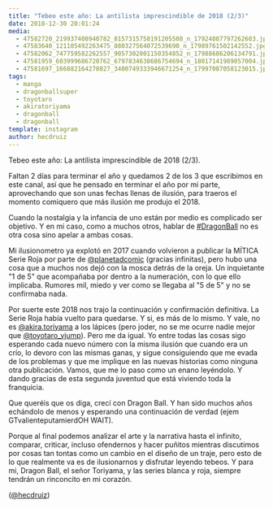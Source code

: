 ```yaml
---
title: "Tebeo este año: La antilista imprescindible de 2018 (2/3)"
date: 2018-12-30 20:01:24
media: 
  - 47582720_219937408940782_8157315758191205508_n_17924087797262603.jpg
  - 47583640_121105492263475_880327564072539690_n_17989761502142552.jpg
  - 47582062_747759582262557_9057302001150354852_n_17988686206134791.jpg
  - 47581959_603999686720762_6797834638686754694_n_18017141989057004.jpg
  - 47581697_166882164278027_3400749333946671254_n_17997087058123015.jpg
tags: 
  - manga
  - dragonballsuper
  - toyotaro
  - akiratoriyama
  - dragonball
  - dragonball
template: instagram
author: hecdruiz
---
```


Tebeo este año: La antilista imprescindible de 2018 (2/3).


Faltan 2 días para terminar el año y quedamos 2 de los 3 que escribimos en este canal, así que he pensado en terminar el año por mi parte, aprovechando que son unas fechas llenas de ilusión, para traeros el momento comiquero que más ilusión me produjo el 2018.


Cuando la nostalgia y la infancia de uno están por medio es complicado ser objetivo. Y en mi caso, como a muchos otros, hablar de [#DragonBall](/tags/dragonball) no es otra cosa sino apelar a ambas cosas.


Mi ilusionometro ya explotó en 2017 cuando volvieron a publicar la MÍTICA Serie Roja por parte de [@planetadcomic](https://instagram.com/planetadcomic) (gracias infinitas), pero hubo una cosa que a muchos nos dejó con la mosca detrás de la oreja. Un inquietante "1 de 5" que acompañaba por dentro a la numeración, con lo que ello implicaba. Rumores mil, miedo y ver como se llegaba al "5 de 5" y no se confirmaba nada.


Por suerte este 2018 nos trajo la continuación y confirmación definitiva. La Serie Roja había vuelto para quedarse. Y si, es más de lo mismo. Y vale, no es [@akira.toriyama](https://instagram.com/akira.toriyama) a los lápices (pero joder, no se me ocurre nadie mejor que [@toyotaro_vjump](https://instagram.com/toyotaro_vjump)). Pero me da igual. Yo entre todas las cosas sigo esperando cada nuevo número con la misma ilusión que cuando era un crío, lo devoro con las mismas ganas, y sigue consiguiendo que me evada de los problemas y que me implique en las nuevas historias como ninguna otra publicación. Vamos, que me lo paso como un enano leyéndolo. Y dando gracias de esta segunda juventud que está viviendo toda la franquicia.


Que queréis que os diga, crecí con Dragon Ball. Y han sido muchos años echándolo de menos y esperando una continuación de verdad (ejem GTvalienteputamierdOH WAIT).


Porque al final podemos analizar el arte y la narrativa hasta el infinito, comparar, criticar, incluso ofendernos y hacer puñitos mientras discutimos por cosas tan tontas como un cambio en el diseño de un traje, pero esto de lo que realmente va es de ilusionarnos y disfrutar leyendo tebeos. Y para mi, Dragon Ball, el señor Toriyama, y las series blanca y roja, siempre tendrán un rinconcito en mi corazón.


([@hecdruiz](https://instagram.com/hecdruiz))
